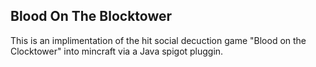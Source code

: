 ## Blood On The Blocktower
This is an implimentation of the hit social decuction game "Blood on the Clocktower" into mincraft via a Java spigot pluggin.
